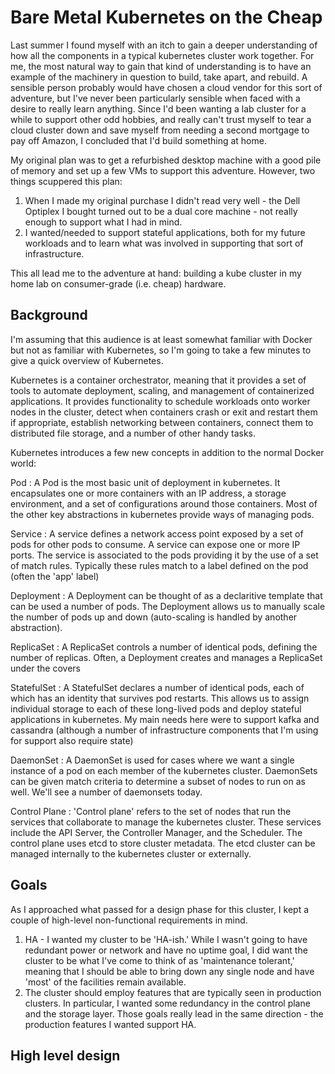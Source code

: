 # Bare Metal Kubernetes on the Cheap
Last summer I found myself with an itch to gain a deeper understanding of how all the components in a typical kubernetes cluster work together. For me, the most natural way to gain that kind of understanding is to have an example of the machinery in question to build, take apart, and rebuild. A sensible person probably would have chosen a cloud vendor for this sort of adventure, but I've never been particularly sensible when faced with a desire to really learn anything. Since I'd been wanting a lab cluster for a while to support other odd hobbies, and really can't trust myself to tear a cloud cluster down and save myself from needing a second mortgage to pay off Amazon, I concluded that I'd build something at home.

My original plan was to get a refurbished desktop machine with a good pile of memory and set up a few VMs to support this adventure. However, two things scuppered this plan:
1. When I made my original purchase I didn't read very well - the Dell Optiplex I bought turned out to be a dual core machine - not really enough to support what I had in mind.
1. I wanted/needed to support stateful applications, both for my future workloads and to learn what was involved in supporting that sort of infrastructure.

This all lead me to the adventure at hand: building a kube cluster in my home lab on consumer-grade (i.e. cheap) hardware.

## Background
I'm assuming that this audience is at least somewhat familiar with Docker but not as familiar with Kubernetes, so I'm going to take a few minutes to give a quick overview of Kubernetes.

Kubernetes is a container orchestrator, meaning that it provides a set of tools to automate deployment, scaling, and management of containerized applications. It provides functionality to schedule workloads onto worker nodes in the cluster, detect when containers crash or exit and restart them if appropriate, establish networking between containers, connect them to distributed file storage, and a number of other handy tasks.

Kubernetes introduces a few new concepts in addition to the normal Docker world:

Pod
:  A Pod is the most basic unit of deployment in kubernetes. It encapsulates one or more containers with an IP address, a storage environment, and a set of configurations around those containers. Most of the other key abstractions in kubernetes provide ways of managing pods.

Service
:  A service defines a network access point exposed by a set of pods for other pods to consume. A service can expose one or more IP ports. The service is associated to the pods providing it by the use of a set of match rules. Typically these rules match to a label defined on the pod (often the 'app' label)

Deployment
:  A Deployment can be thought of as a declaritive template that can be used a number of pods. The Deployment allows us to manually scale the number of pods up and down (auto-scaling is handled by another abstraction).

ReplicaSet
:  A ReplicaSet controls a number of identical pods, defining the number of replicas. Often, a Deployment creates and manages a ReplicaSet under the covers

StatefulSet
:  A StatefulSet declares a number of identical pods, each of which has an identity that survives pod restarts. This allows us to assign individual storage to each of these long-lived pods and deploy stateful applications in kubernetes. My main needs here were to support kafka and cassandra (although a number of infrastructure components that I'm using for support also require state)

DaemonSet
:  A DaemonSet is used for cases where we want a single instance of a pod on each member of the kubernetes cluster. DaemonSets can be given match criteria to determine a subset of nodes to run on as well. We'll see a number of daemonsets today.

Control Plane
:  'Control plane' refers to the set of nodes that run the services that collaborate to manage the kubernetes cluster. These services include the API Server, the Controller Manager, and the Scheduler. The control plane uses etcd to store cluster metadata. The etcd cluster can be managed internally to the kubernetes cluster or externally.

## Goals
As I approached what passed for a design phase for this cluster, I kept a couple of high-level non-functional requirements in mind.
1. HA - I wanted my cluster to be 'HA-ish.' While I wasn't going to have redundant power or network and have no uptime goal, I did want the cluster to be what I've come to think of as 'maintenance tolerant,' meaning that I should be able to bring down any single node and have 'most' of the facilities remain available.
1. The cluster should employ features that are typically seen in production clusters. In particular, I wanted some redundancy in the control plane and the storage layer.
Those goals really lead in the same direction - the production features I wanted support HA.

## High level design

